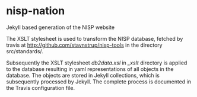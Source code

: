 # nisp-nation
Jekyll based generation of the NISP website

The XSLT stylesheet is used to transform the NISP database, fetched by travis at http://github.com/stavnstrup/nisp-tools in the directory src/standards/.

Subsequently the XSLT stylesheet *db2data.xsl* in *_xslt* directory is applied to the database resulting in yaml representations of all objects in the database. The objects are stored in Jekyll collections, which is subsequently processed by Jekyll. The complete process is documented in the Travis configuration file.
